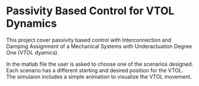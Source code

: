 # Passivity Based Control for VTOL Dynamics
This project cover passivity based control with Interconnection and Damping Assignment of a Mechanical Systems with Underactuation Degree One (VTOL dyamics).

In the matlab file the user is asked to choose one of the scenarios designed. Each scenario has a different starting and desired position for the VTOL. The simulaion includes a simple animation to visualize the VTOL movement.
